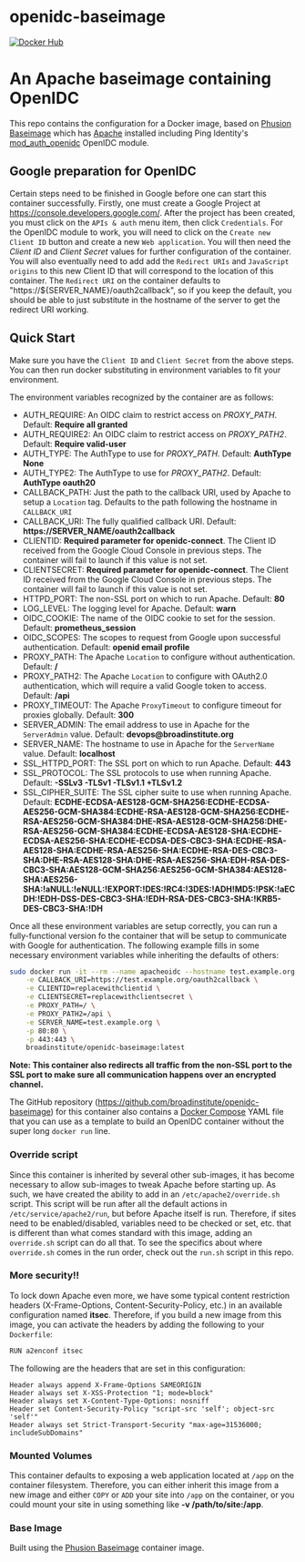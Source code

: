 openidc-baseimage
=================
[![Docker Hub](https://img.shields.io/badge/docker-ready-blue.svg)](https://registry.hub.docker.com/u/broadinstitute/openidc-baseimage/)

# An Apache baseimage containing OpenIDC
This repo contains the configuration for a Docker image, based on [Phusion Baseimage][1] which has [Apache][2] installed including Ping Identity's [mod_auth_openidc][3] OpenIDC module.

## Google preparation for OpenIDC

Certain steps need to be finished in Google before one can start this container successfully.  Firstly, one must create a Google Project at https://console.developers.google.com/.  After the project has been created, you must click on the `APIs & auth` menu item, then click `Credentials`.  For the OpenIDC module to work, you will need to click on the `Create new Client ID` button and create a new `Web application`.  You will then need the *Client ID* and *Client Secret* values for further configuration of the container.  You will also eventually need to add add the `Redirect URIs` and `JavaScript origins` to this new Client ID that will correspond to the location of this container.  The `Redirect URI` on the container defaults to "https://${SERVER_NAME}/oauth2callback", so if you keep the default, you should be able to just substitute in the hostname of the server to get the redirect URI working.

## Quick Start

Make sure you have the `Client ID` and `Client Secret` from the above steps.  You can then run docker substituting in environment variables to fit your environment.

The environment variables recognized by the container are as follows:

* AUTH_REQUIRE: An OIDC claim to restrict access on *PROXY_PATH*.  Default: __Require all granted__
* AUTH_REQUIRE2: An OIDC claim to restrict access on *PROXY_PATH2*.  Default: __Require valid-user__
* AUTH_TYPE: The AuthType to use for *PROXY_PATH*.  Default: __AuthType None__
* AUTH_TYPE2: The AuthType to use for *PROXY_PATH2*.  Default: __AuthType oauth20__
* CALLBACK_PATH: Just the path to the callback URI, used by Apache to setup a `Location` tag.  Defaults to the path following the hostname in `CALLBACK_URI`
* CALLBACK_URI: The fully qualified callback URI.  Default: __https://SERVER_NAME/oauth2callback__
* CLIENTID: __Required parameter for openidc-connect__.  The Client ID received from the Google Cloud Console in previous steps. The container will fail to launch if this value is not set.
* CLIENTSECRET: __Required parameter for openidc-connect__.  The Client ID received from the Google Cloud Console in previous steps. The container will fail to launch if this value is not set.
* HTTPD_PORT: The non-SSL port on which to run Apache.  Default: __80__
* LOG_LEVEL: The logging level for Apache.  Default: __warn__
* OIDC_COOKIE: The name of the OIDC cookie to set for the session.  Default: **prometheus_session**
* OIDC_SCOPES: The scopes to request from Google upon successful authentication.  Default: __openid email profile__
* PROXY_PATH: The Apache `Location` to configure without authentication.  Default: __/__
* PROXY_PATH2: The Apache `Location` to configure with OAuth2.0 authentication, which will require a valid Google token to access.  Default: __/api__
* PROXY_TIMEOUT: The Apache `ProxyTimeout` to configure timeout for proxies globally.  Default: __300__
* SERVER_ADMIN: The email address to use in Apache for the `ServerAdmin` value.  Default: __devops@broadinstitute.org__
* SERVER_NAME: The hostname to use in Apache for the `ServerName` value.  Default: __localhost__
* SSL_HTTPD_PORT:  The SSL port on which to run Apache.  Default: __443__
* SSL_PROTOCOL:  The SSL protocols to use when running Apache.  Default: __-SSLv3 -TLSv1 -TLSv1.1 +TLSv1.2__
* SSL_CIPHER_SUITE:  The SSL cipher suite to use when running Apache.  Default: __ECDHE-ECDSA-AES128-GCM-SHA256:ECDHE-ECDSA-AES256-GCM-SHA384:ECDHE-RSA-AES128-GCM-SHA256:ECDHE-RSA-AES256-GCM-SHA384:DHE-RSA-AES128-GCM-SHA256:DHE-RSA-AES256-GCM-SHA384:ECDHE-ECDSA-AES128-SHA:ECDHE-ECDSA-AES256-SHA:ECDHE-ECDSA-DES-CBC3-SHA:ECDHE-RSA-AES128-SHA:ECDHE-RSA-AES256-SHA:ECDHE-RSA-DES-CBC3-SHA:DHE-RSA-AES128-SHA:DHE-RSA-AES256-SHA:EDH-RSA-DES-CBC3-SHA:AES128-GCM-SHA256:AES256-GCM-SHA384:AES128-SHA:AES256-SHA:!aNULL:!eNULL:!EXPORT:!DES:!RC4:!3DES:!ADH!MD5:!PSK:!aECDH:!EDH-DSS-DES-CBC3-SHA:!EDH-RSA-DES-CBC3-SHA:!KRB5-DES-CBC3-SHA:!DH__

Once all these environment variables are setup correctly, you can run a fully-functional version fo the container that will be setup to communicate with Google for authentication.  The following example fills in some necessary environment variables while inheriting the defaults of others:

```sh
sudo docker run -it --rm --name apacheoidc --hostname test.example.org \
    -e CALLBACK_URI=https://test.example.org/oauth2callback \
    -e CLIENTID=replacewithclientid \
    -e CLIENTSECRET=replacewithclientsecret \
    -e PROXY_PATH=/ \
    -e PROXY_PATH2=/api \
    -e SERVER_NAME=test.example.org \
    -p 80:80 \
    -p 443:443 \
    broadinstitute/openidc-baseimage:latest
```

**Note: This container also redirects all traffic from the non-SSL port to the SSL port to make sure all communication happens over an encrypted channel.**

The GitHub repository (https://github.com/broadinstitute/openidc-baseimage) for this container also contains a [Docker Compose][4] YAML file that you can use as a template to build an OpenIDC container without the super long `docker run` line.

### Override script

Since this container is inherited by several other sub-images, it has become necessary to allow sub-images to tweak Apache before starting up.  As such, we have created the ability to add in an `/etc/apache2/override.sh` script.  This script will be run after all the default actions in `/etc/service/apache2/run`, but before Apache itself is run.  Therefore, if sites need to be enabled/disabled, variables need to be checked or set, etc. that is different than what comes standard with this image, adding an `override.sh` script can do all that.  To see the specifics about where `override.sh` comes in the run order, check out the `run.sh` script in this repo.

### More security!!
To lock down Apache even more, we have some typical content restriction headers (X-Frame-Options, Content-Security-Policy, etc.) in an available configuration named __itsec__.  Therefore, if you build a new image from this image, you can activate the headers by adding the following to your `Dockerfile`:

```bash
RUN a2enconf itsec
```

The following are the headers that are set in this configuration:
```
Header always append X-Frame-Options SAMEORIGIN
Header always set X-XSS-Protection "1; mode=block"
Header always set X-Content-Type-Options: nosniff
Header set Content-Security-Policy "script-src 'self'; object-src 'self'"
Header always set Strict-Transport-Security "max-age=31536000; includeSubDomains"
```

### Mounted Volumes

This container defaults to exposing a web application located at `/app` on the container filesystem.  Therefore, you can either inherit this image from a new image and either `COPY` or `ADD` your site into `/app` on the container, or you could mount your site in using something like __-v /path/to/site:/app__.

### Base Image

Built using the [Phusion Baseimage][1] container image.

[1]: https://github.com/phusion/baseimage-docker "Phusion Baseimage"
[2]: http://httpd.apache.org/ "Apache"
[3]: https://github.com/pingidentity/mod_auth_openidc "mod_auth_openidc"
[4]: https://docs.docker.com/compose/ "Docker Compose"
